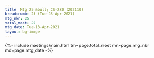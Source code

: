 ```yaml
---
title: Mtg 25 &bull; CS-280 (202110)
breadcrumb: 25 (Tue-13-Apr-2021)
mtg_nbr: 25
total_meet: 26
mtg_date: Tue-13-Apr-2021
layout: bg-image
---
```


{%- include meetings/main.html
    tm=page.total_meet
    mn=page.mtg_nbr
    md=page.mtg_date
-%}
